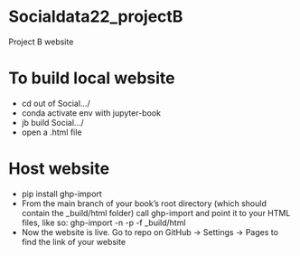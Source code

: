 # Socialdata22_projectB
Project B website


# To build local website
- cd out of Social.../
- conda activate env with jupyter-book
- jb build Social.../
- open a .html file

# Host website 
- pip install ghp-import
- From the main branch of your book’s root directory (which should contain the _build/html folder) call ghp-import and point it to your HTML files, like so: ghp-import -n -p -f _build/html
- Now the website is live. Go to repo on GitHub -> Settings -> Pages   to find the link of your website